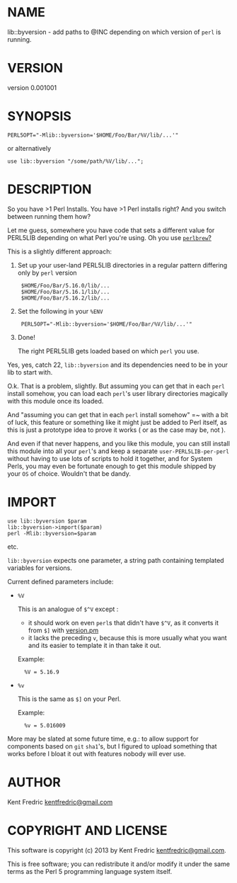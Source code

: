# NAME

lib::byversion - add paths to @INC depending on which version of `perl` is running.

# VERSION

version 0.001001

# SYNOPSIS

    PERL5OPT="-Mlib::byversion='$HOME/Foo/Bar/%V/lib/...'"

or alternatively

    use lib::byversion "/some/path/%V/lib/...";

# DESCRIPTION

So you have >1 Perl Installs.  You have >1 Perl installs right?
And you switch between running them how?

Let me guess, somewhere you have code that sets a different value for PERL5LIB depending on what Perl you're using.
Oh you use [`perlbrew`?](http://grep.cpan.me/?q=PERL5LIB+dist=App-perlbrew)

This is a slightly different approach:

1. Set up your user-land PERL5LIB directories in a regular pattern differing only by `perl` version

        $HOME/Foo/Bar/5.16.0/lib/...
        $HOME/Foo/Bar/5.16.1/lib/...
        $HOME/Foo/Bar/5.16.2/lib/...
2. Set the following in your `%ENV`

        PERL5OPT="-Mlib::byversion='$HOME/Foo/Bar/%V/lib/...'"
3. Done!

    The right PERL5LIB gets loaded based on which `perl` you use.

Yes, yes, catch 22, `lib::byversion` and its dependencies need to be in your lib to start with.

O.k. That is a problem, slightly. But assuming you can get that in each `perl` install somehow, you can load each `perl`'s user library directories magically with this module once its loaded.

And "assuming you can get that in each `perl` install somehow" =~ with a bit of luck, this feature or something like it might just be added to Perl itself, as this is just a prototype idea to prove it works ( or as the case may be, not ).

And even if that never happens, and you like this module, you can still install this module into all your `perl`'s and keep a separate `user-PERL5LIB-per-perl` without having to use lots of scripts to hold it together, and for System Perls, you may even be fortunate enough to get this module shipped by your `OS` of choice. Wouldn't that be dandy.

# IMPORT

    use lib::byversion $param
    lib::byversion->import($param)
    perl -Mlib::byversion=$param

etc.

`lib::byversion` expects one parameter, a string path containing templated variables for versions.

Current defined parameters include:

- `%V`

    This is an analogue of `$^V` except :

    - it should work on even `perl`s that didn't have `$^V`, as it converts it from `$]` with [version.pm](https://metacpan.org/pod/version)
    - it lacks the preceding `v`, because this is more usually what you want and its easier to template it in than take it out.

    Example:

        %V = 5.16.9

- `%v`

    This is the same as `$]` on your Perl.

    Example:

        %v = 5.016009

More may be slated at some future time, e.g.: to allow support for components based on `git` `sha1`'s, but I figured to upload something that works before I bloat it out with features nobody will ever use.

# AUTHOR

Kent Fredric <kentfredric@gmail.com>

# COPYRIGHT AND LICENSE

This software is copyright (c) 2013 by Kent Fredric <kentfredric@gmail.com>.

This is free software; you can redistribute it and/or modify it under
the same terms as the Perl 5 programming language system itself.
